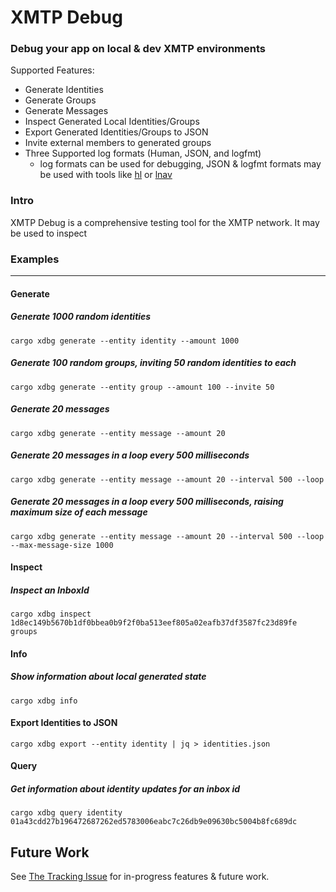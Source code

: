 # XMTP Debug

### Debug your app on local & dev XMTP environments

Supported Features:

- Generate Identities
- Generate Groups
- Generate Messages
- Inspect Generated Local Identities/Groups
- Export Generated Identities/Groups to JSON
- Invite external members to generated groups
- Three Supported log formats (Human, JSON, and logfmt)
  - log formats can be used for debugging, JSON & logfmt formats may be used
    with tools like [hl](https://github.com/pamburus/hl) or
    [lnav](https://lnav.org/)

### Intro

XMTP Debug is a comprehensive testing tool for the XMTP network. It may be used
to inspect

### Examples

---

#### Generate

##### Generate 1000 random identities

```
cargo xdbg generate --entity identity --amount 1000
```

##### Generate 100 random groups, inviting 50 random identities to each

```
cargo xdbg generate --entity group --amount 100 --invite 50
```

##### Generate 20 messages

```
cargo xdbg generate --entity message --amount 20
```

##### Generate 20 messages in a loop every 500 milliseconds

```
cargo xdbg generate --entity message --amount 20 --interval 500 --loop
```

##### Generate 20 messages in a loop every 500 milliseconds, raising maximum size of each message

```
cargo xdbg generate --entity message --amount 20 --interval 500 --loop --max-message-size 1000
```

#### Inspect

##### Inspect an InboxId

```
cargo xdbg inspect 1d8ec149b5670b1df0bbea0b9f2f0ba513eef805a02eafb37df3587fc23d89fe groups
```

#### Info

##### Show information about local generated state

```
cargo xdbg info
```

#### Export Identities to JSON

```
cargo xdbg export --entity identity | jq > identities.json
```

#### Query

##### Get information about identity updates for an inbox id

```
cargo xdbg query identity 01a43cdd27b196472687262ed5783006eabc7c26db9e09630bc5004b8fc689dc
```

## Future Work

See [The Tracking Issue](https://github.com/xmtp/libxmtp/issues/1310) for
in-progress features & future work.

